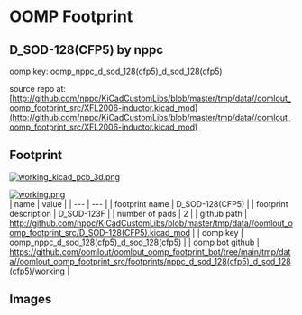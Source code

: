 # OOMP Footprint  
## D_SOD-128(CFP5)  by nppc  
  
oomp key: oomp_nppc_d_sod_128(cfp5)_d_sod_128(cfp5)  
  
source repo at: [http://github.com/nppc/KiCadCustomLibs/blob/master/tmp/data//oomlout_oomp_footprint_src/XFL2006-inductor.kicad_mod](http://github.com/nppc/KiCadCustomLibs/blob/master/tmp/data//oomlout_oomp_footprint_src/XFL2006-inductor.kicad_mod)  
## Footprint  
  
[![working_kicad_pcb_3d.png](working_kicad_pcb_3d_600.png)](working_kicad_pcb_3d.png)  
  
[![working.png](working_600.png)](working.png)  
| name | value | 
| --- | --- | 
| footprint name | D_SOD-128(CFP5) | 
| footprint description | D_SOD-123F | 
| number of pads | 2 | 
| github path | http://github.com/nppc/KiCadCustomLibs/blob/master/tmp/data//oomlout_oomp_footprint_src/D_SOD-128(CFP5).kicad_mod | 
| oomp key | oomp_nppc_d_sod_128(cfp5)_d_sod_128(cfp5) | 
| oomp bot github | https://github.com/oomlout/oomlout_oomp_footprint_bot/tree/main/tmp/data//oomlout_oomp_footprint_src/footprints/nppc_d_sod_128(cfp5)_d_sod_128(cfp5)/working | 
## Images  
